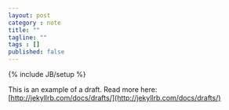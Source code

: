 ```yaml
---
layout: post
category : note
title: ""
tagline: ""
tags : []
published: false
---
```

{% include JB/setup %}


This is an example of a draft. Read more here: [http://jekyllrb.com/docs/drafts/](http://jekyllrb.com/docs/drafts/)
